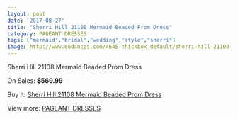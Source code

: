 ```yaml
---
layout: post
date: '2017-08-27'
title: "Sherri Hill 21108 Mermaid Beaded Prom Dress"
category: PAGEANT DRESSES
tags: ["mermaid","bridal","wedding","style","sherri"]
image: http://www.eudances.com/4645-thickbox_default/sherri-hill-21108-mermaid-beaded-prom-dress.jpg
---
```

Sherri Hill 21108 Mermaid Beaded Prom Dress

On Sales: **$569.99**
<a href="https://www.eudances.com/en/pageant-dresses/1564-sherri-hill-21108-mermaid-beaded-prom-dress.html"><amp-img layout="responsive" width="600" height="600" src="//www.eudances.com/4645-thickbox_default/sherri-hill-21108-mermaid-beaded-prom-dress.jpg" alt="Sherri Hill 21108 Mermaid Beaded Prom Dress 0" /></a>
<a href="https://www.eudances.com/en/pageant-dresses/1564-sherri-hill-21108-mermaid-beaded-prom-dress.html"><amp-img layout="responsive" width="600" height="600" src="//www.eudances.com/4647-thickbox_default/sherri-hill-21108-mermaid-beaded-prom-dress.jpg" alt="Sherri Hill 21108 Mermaid Beaded Prom Dress 1" /></a>
<a href="https://www.eudances.com/en/pageant-dresses/1564-sherri-hill-21108-mermaid-beaded-prom-dress.html"><amp-img layout="responsive" width="600" height="600" src="//www.eudances.com/4646-thickbox_default/sherri-hill-21108-mermaid-beaded-prom-dress.jpg" alt="Sherri Hill 21108 Mermaid Beaded Prom Dress 2" /></a>

Buy it: [Sherri Hill 21108 Mermaid Beaded Prom Dress](https://www.eudances.com/en/pageant-dresses/1564-sherri-hill-21108-mermaid-beaded-prom-dress.html "Sherri Hill 21108 Mermaid Beaded Prom Dress")

View more: [PAGEANT DRESSES](https://www.eudances.com/en/16-pageant-dresses "PAGEANT DRESSES")